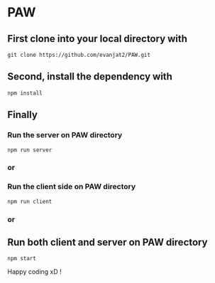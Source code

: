 # PAW

## First clone into your local directory with 
```
git clone https://github.com/evanjat2/PAW.git
```

## Second, install the dependency with
```
npm install
```

## Finally 
### Run the server on PAW directory
```
npm run server
```
### or
### Run the client side on PAW directory
```
npm run client
```
### or
## Run both client and server on PAW directory
```
npm start
```


Happy coding xD !
